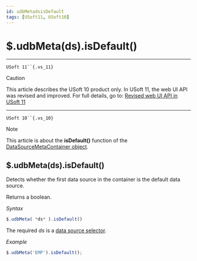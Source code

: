 ```yaml
---
id: udbMetadsisDefault
tags: [USoft11, USoft10]
---
```

# $.udbMeta(ds).isDefault()



----

`USoft 11``{.vs_11}`

> [!CAUTION]
> This article describes the USoft 10 product only.
> In USoft 11, the web UI API was revised and improved. For full details, go to:
> [Revised web UI API in USoft 11](/docs/Web_and_app_UIs/UDB_udb/Revised_web_UI_API_in_USoft_11.md)

----

`USoft 10``{.vs_10}`

> [!NOTE]
> This article is about the **isDefault()** function of the [DataSourceMetaContainer object](/docs/Web_and_app_UIs/UDB_DataSourceMetaContainer).

## **$.udbMeta(ds).isDefault()**

Detects whether the first data source in the container is the default data source.

Returns a boolean.

*Syntax*

```js
$.udbMeta( *ds* ).isDefault()
```

The required *ds* is a [data source selector](/docs/Web_and_app_UIs/UDB_DataSourceMetaContainer/UDB_DataSourceMetaContainer_object.md).

*Example*

```js
$.udbMeta('EMP').isDefault();
```

 